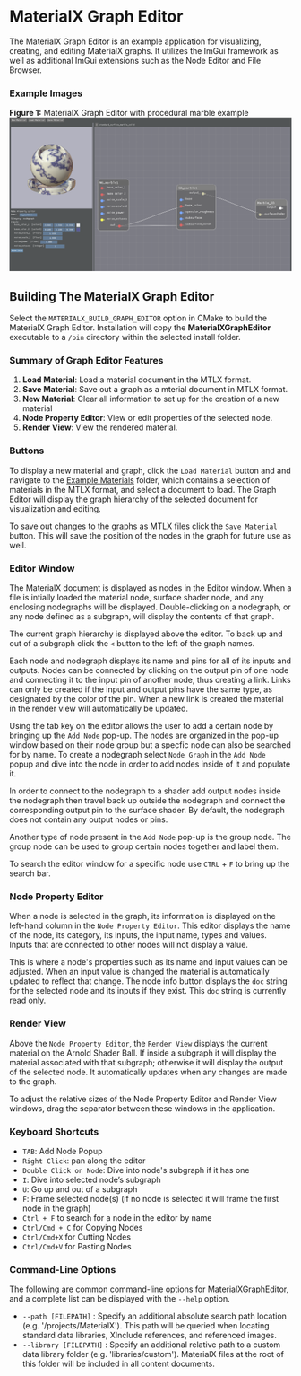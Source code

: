 # MaterialX Graph Editor 

The MaterialX Graph Editor is an example application for visualizing, creating, and editing MaterialX graphs.  It utilizes the ImGui framework as well as additional ImGui extensions such as the Node Editor and File Browser.

### Example Images

**Figure 1:** MaterialX Graph Editor with procedural marble example
<img src="/documents/Images/MaterialXGraphEditor_Marble.png" />

## Building The MaterialX Graph Editor
Select the `MATERIALX_BUILD_GRAPH_EDITOR` option in CMake to build the MaterialX Graph Editor.  Installation will copy the **MaterialXGraphEditor** executable to a `/bin` directory within the selected install folder.

### Summary of Graph Editor Features

1.  **Load Material**: Load a material document in the MTLX format.
2.  **Save Material**: Save out a graph as a mterial document in MTLX format.
3.  **New Material**: Clear all information to set up for the creation of a new material
4.  **Node Property Editor**: View or edit properties of the selected node.
5.  **Render View**: View the rendered material.

### Buttons

To display a new material and graph, click the `Load Material` button and and navigate to the [Example Materials](../../resources/Materials/Examples) folder, which contains a selection of materials in the MTLX format, and select a document to load.  The Graph Editor will display the graph hierarchy of the selected document for visualization and editing.

To save out changes to the graphs as MTLX files click the `Save Material` button.  This will save the position of the nodes in the graph for future use as well. 

### Editor Window

The MaterialX document is displayed as nodes in the Editor window.  When a file is intially loaded the material node, surface shader node, and any enclosing nodegraphs will be displayed.  Double-clicking on a nodegraph, or any node defined as a subgraph, will display the contents of that graph.

The current graph hierarchy is displayed above the editor.  To back up and out of a subgraph click the `<` button to the left of the graph names.

Each node and nodegraph displays its name and pins for all of its inputs and outputs.  Nodes can be connected by clicking on the output pin of one node and connecting it to the input pin of another node, thus creating a link.  Links can only be created if the input and output pins have the same type, as designated by the color of the pin.  When a new link is created the material in the render view will automatically be updated. 

Using the tab key on the editor allows the user to add a certain node by bringing up the `Add Node` pop-up.  The nodes are organized in the pop-up window based on their node group but a specfic node can also be searched for by name.  To create a nodegraph select `Node Graph` in the `Add Node` popup and dive into the node in order to add nodes inside of it and populate it. 

In order to connect to the nodegraph to a shader add output nodes inside the nodegraph then travel back up outside the nodegraph and connect the corresponding output pin to the surface shader.  By default, the nodegraph does not contain any output nodes or pins. 

Another type of node present in the `Add Node` pop-up is the group node.  The group node can be used to group certain nodes together and label them.

To search the editor window for a specific node use `CTRL` + `F` to bring up the search bar. 

### Node Property Editor
When a node is selected in the graph, its information is displayed on the left-hand column in the `Node Property Editor`.  This editor displays the name of the node, its category, its inputs, the input name, types and values.  Inputs that are connected to other nodes will not display a value.

This is where a node's properties such as its name and input values can be adjusted.  When an input value is changed the material is automatically updated to reflect that change.  The node info button displays the `doc` string for the selected node and its inputs if they exist. This `doc` string is currently read only.

### Render View
Above the `Node Property Editor`, the `Render View` displays the current material on the Arnold Shader Ball.  If inside a subgraph it will display the material associated with that subgraph; otherwise it will display the output of the selected node.  It automatically updates when any changes are made to the graph.

To adjust the relative sizes of the Node Property Editor and Render View windows, drag the separator between these windows in the application.

### Keyboard Shortcuts

- `TAB`: Add Node Popup
- `Right Click`: pan along the editor
- `Double Click on Node`: Dive into node's subgraph if it has one
- `I`: Dive into selected node’s subgraph
- `U`: Go up and out of a subgraph
- `F`: Frame selected node(s) (if no node is selected it will frame the first node in the graph)
- `Ctrl + F` to search for a node in the editor by name
- `Ctrl/Cmd + C` for Copying Nodes
- `Ctrl/Cmd+X` for Cutting Nodes
- `Ctrl/Cmd+V` for Pasting Nodes

### Command-Line Options

The following are common command-line options for MaterialXGraphEditor, and a complete list can be displayed with the `--help` option.
- `--path [FILEPATH]` : Specify an additional absolute search path location (e.g. '/projects/MaterialX').  This path will be queried when locating standard data libraries, XInclude references, and referenced images.
- `--library [FILEPATH]` : Specify an additional relative path to a custom data library folder (e.g. 'libraries/custom').  MaterialX files at the root of this folder will be included in all content documents.

